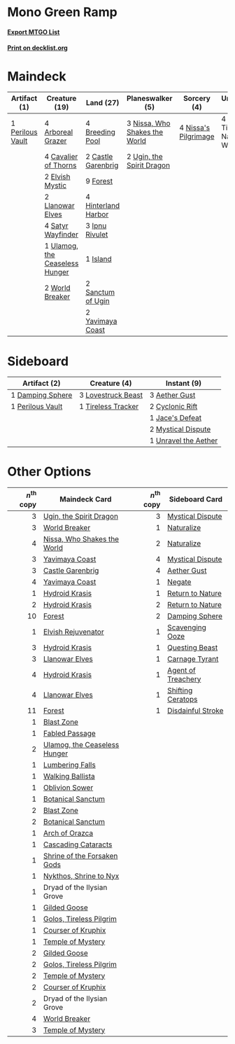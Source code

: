 # Mono Green Ramp

#### [Export MTGO List](../collection/Mono%20Green%20Ramp/Mono%20Green%20Ramp.txt)
#### [Print on decklist.org](http://decklist.org/?deckmain=4%09Arboreal%20Grazer%0A4%09Breeding%20Pool%0A2%09Castle%20Garenbrig%0A4%09Cavalier%20of%20Thorns%0A2%09Elvish%20Mystic%0A9%09Forest%0A4%09Hinterland%20Harbor%0A3%09Ipnu%20Rivulet%0A1%09Island%0A2%09Llanowar%20Elves%0A4%09Nissa's%20Pilgrimage%0A3%09Nissa,%20Who%20Shakes%20the%20World%0A1%09Perilous%20Vault%0A2%09Sanctum%20of%20Ugin%0A4%09Satyr%20Wayfinder%0A2%09Ugin,%20the%20Spirit%20Dragon%0A1%09Ulamog,%20the%20Ceaseless%20Hunger%0A4%09Uro,%20Titan%20of%20Nature's%20Wrath%0A2%09World%20Breaker%0A2%09Yavimaya%20Coast&deckside=3%09Aether%20Gust%0A2%09Cyclonic%20Rift%0A1%09Damping%20Sphere%0A1%09Jace's%20Defeat%0A3%09Lovestruck%20Beast%0A2%09Mystical%20Dispute%0A1%09Perilous%20Vault%0A1%09Tireless%20Tracker%0A1%09Unravel%20the%20Aether)
# Maindeck

|                                       Artifact (1)                                        |                                              Creature (19)                                              |                                          Land (27)                                           |                                            Planeswalker (5)                                            |                                          Sorcery (4)                                          |         Unknown (4)          |
|-------------------------------------------------------------------------------------------|---------------------------------------------------------------------------------------------------------|----------------------------------------------------------------------------------------------|--------------------------------------------------------------------------------------------------------|-----------------------------------------------------------------------------------------------|------------------------------|
|1 [Perilous Vault](http://gatherer.wizards.com/Pages/Card/Details.aspx?multiverseid=383342)|4 [Arboreal Grazer](http://gatherer.wizards.com/Pages/Card/Details.aspx?multiverseid=461076)             |4 [Breeding Pool](http://gatherer.wizards.com/Pages/Card/Details.aspx?multiverseid=97088)     |3 [Nissa, Who Shakes the World](http://gatherer.wizards.com/Pages/Card/Details.aspx?multiverseid=461096)|4 [Nissa's Pilgrimage](http://gatherer.wizards.com/Pages/Card/Details.aspx?multiverseid=433087)|4 Uro, Titan of Nature's Wrath|
|                                                                                           |4 [Cavalier of Thorns](http://gatherer.wizards.com/Pages/Card/Details.aspx?multiverseid=466921)          |2 [Castle Garenbrig](http://gatherer.wizards.com/Pages/Card/Details.aspx?multiverseid=473202) |2 [Ugin, the Spirit Dragon](http://gatherer.wizards.com/Pages/Card/Details.aspx?multiverseid=391948)    |                                                                                               |                              |
|                                                                                           |2 [Elvish Mystic](http://gatherer.wizards.com/Pages/Card/Details.aspx?multiverseid=389499)               |9 [Forest](http://gatherer.wizards.com/Pages/Card/Details.aspx?multiverseid=439860)           |                                                                                                        |                                                                                               |                              |
|                                                                                           |2 [Llanowar Elves](http://gatherer.wizards.com/Pages/Card/Details.aspx?multiverseid=129626)              |4 [Hinterland Harbor](http://gatherer.wizards.com/Pages/Card/Details.aspx?multiverseid=443128)|                                                                                                        |                                                                                               |                              |
|                                                                                           |4 [Satyr Wayfinder](http://gatherer.wizards.com/Pages/Card/Details.aspx?multiverseid=378508)             |3 [Ipnu Rivulet](http://gatherer.wizards.com/Pages/Card/Details.aspx?multiverseid=430869)     |                                                                                                        |                                                                                               |                              |
|                                                                                           |1 [Ulamog, the Ceaseless Hunger](http://gatherer.wizards.com/Pages/Card/Details.aspx?multiverseid=402079)|1 [Island](http://gatherer.wizards.com/Pages/Card/Details.aspx?multiverseid=439857)           |                                                                                                        |                                                                                               |                              |
|                                                                                           |2 [World Breaker](http://gatherer.wizards.com/Pages/Card/Details.aspx?multiverseid=407636)               |2 [Sanctum of Ugin](http://gatherer.wizards.com/Pages/Card/Details.aspx?multiverseid=402022)  |                                                                                                        |                                                                                               |                              |
|                                                                                           |                                                                                                         |2 [Yavimaya Coast](http://gatherer.wizards.com/Pages/Card/Details.aspx?multiverseid=129810)   |                                                                                                        |                                                                                               |                              |


# Sideboard

|                                       Artifact (2)                                        |                                        Creature (4)                                         |                                          Instant (9)                                          |
|-------------------------------------------------------------------------------------------|---------------------------------------------------------------------------------------------|-----------------------------------------------------------------------------------------------|
|1 [Damping Sphere](http://gatherer.wizards.com/Pages/Card/Details.aspx?multiverseid=443101)|3 [Lovestruck Beast](http://gatherer.wizards.com/Pages/Card/Details.aspx?multiverseid=473127)|3 [Aether Gust](http://gatherer.wizards.com/Pages/Card/Details.aspx?multiverseid=466796)       |
|1 [Perilous Vault](http://gatherer.wizards.com/Pages/Card/Details.aspx?multiverseid=383342)|1 [Tireless Tracker](http://gatherer.wizards.com/Pages/Card/Details.aspx?multiverseid=409997)|2 [Cyclonic Rift](http://gatherer.wizards.com/Pages/Card/Details.aspx?multiverseid=389477)     |
|                                                                                           |                                                                                             |1 [Jace's Defeat](http://gatherer.wizards.com/Pages/Card/Details.aspx?multiverseid=430727)     |
|                                                                                           |                                                                                             |2 [Mystical Dispute](http://gatherer.wizards.com/Pages/Card/Details.aspx?multiverseid=473020)  |
|                                                                                           |                                                                                             |1 [Unravel the Aether](http://gatherer.wizards.com/Pages/Card/Details.aspx?multiverseid=378515)|


# Other Options

|*n*<sup>th</sup> copy|                                             Maindeck Card                                             |*n*<sup>th</sup> copy|                                       Sideboard Card                                        |
|--------------------:|-------------------------------------------------------------------------------------------------------|--------------------:|---------------------------------------------------------------------------------------------|
|                    3|[Ugin, the Spirit Dragon](http://gatherer.wizards.com/Pages/Card/Details.aspx?multiverseid=391948)     |                    3|[Mystical Dispute](http://gatherer.wizards.com/Pages/Card/Details.aspx?multiverseid=473020)  |
|                    3|[World Breaker](http://gatherer.wizards.com/Pages/Card/Details.aspx?multiverseid=407636)               |                    1|[Naturalize](http://gatherer.wizards.com/Pages/Card/Details.aspx?multiverseid=129656)        |
|                    4|[Nissa, Who Shakes the World](http://gatherer.wizards.com/Pages/Card/Details.aspx?multiverseid=461096) |                    2|[Naturalize](http://gatherer.wizards.com/Pages/Card/Details.aspx?multiverseid=129656)        |
|                    3|[Yavimaya Coast](http://gatherer.wizards.com/Pages/Card/Details.aspx?multiverseid=129810)              |                    4|[Mystical Dispute](http://gatherer.wizards.com/Pages/Card/Details.aspx?multiverseid=473020)  |
|                    3|[Castle Garenbrig](http://gatherer.wizards.com/Pages/Card/Details.aspx?multiverseid=473202)            |                    4|[Aether Gust](http://gatherer.wizards.com/Pages/Card/Details.aspx?multiverseid=466796)       |
|                    4|[Yavimaya Coast](http://gatherer.wizards.com/Pages/Card/Details.aspx?multiverseid=129810)              |                    1|[Negate](http://gatherer.wizards.com/Pages/Card/Details.aspx?multiverseid=423707)            |
|                    1|[Hydroid Krasis](http://gatherer.wizards.com/Pages/Card/Details.aspx?multiverseid=457327)              |                    1|[Return to Nature](http://gatherer.wizards.com/Pages/Card/Details.aspx?multiverseid=461102)  |
|                    2|[Hydroid Krasis](http://gatherer.wizards.com/Pages/Card/Details.aspx?multiverseid=457327)              |                    2|[Return to Nature](http://gatherer.wizards.com/Pages/Card/Details.aspx?multiverseid=461102)  |
|                   10|[Forest](http://gatherer.wizards.com/Pages/Card/Details.aspx?multiverseid=439860)                      |                    2|[Damping Sphere](http://gatherer.wizards.com/Pages/Card/Details.aspx?multiverseid=443101)    |
|                    1|[Elvish Rejuvenator](http://gatherer.wizards.com/Pages/Card/Details.aspx?multiverseid=447316)          |                    1|[Scavenging Ooze](http://gatherer.wizards.com/Pages/Card/Details.aspx?multiverseid=420783)   |
|                    3|[Hydroid Krasis](http://gatherer.wizards.com/Pages/Card/Details.aspx?multiverseid=457327)              |                    1|[Questing Beast](http://gatherer.wizards.com/Pages/Card/Details.aspx?multiverseid=473133)    |
|                    3|[Llanowar Elves](http://gatherer.wizards.com/Pages/Card/Details.aspx?multiverseid=129626)              |                    1|[Carnage Tyrant](http://gatherer.wizards.com/Pages/Card/Details.aspx?multiverseid=435334)    |
|                    4|[Hydroid Krasis](http://gatherer.wizards.com/Pages/Card/Details.aspx?multiverseid=457327)              |                    1|[Agent of Treachery](http://gatherer.wizards.com/Pages/Card/Details.aspx?multiverseid=466797)|
|                    4|[Llanowar Elves](http://gatherer.wizards.com/Pages/Card/Details.aspx?multiverseid=129626)              |                    1|[Shifting Ceratops](http://gatherer.wizards.com/Pages/Card/Details.aspx?multiverseid=466948) |
|                   11|[Forest](http://gatherer.wizards.com/Pages/Card/Details.aspx?multiverseid=439860)                      |                    1|[Disdainful Stroke](http://gatherer.wizards.com/Pages/Card/Details.aspx?multiverseid=420705) |
|                    1|[Blast Zone](http://gatherer.wizards.com/Pages/Card/Details.aspx?multiverseid=461171)                  |                     |                                                                                             |
|                    1|[Fabled Passage](http://gatherer.wizards.com/Pages/Card/Details.aspx?multiverseid=473206)              |                     |                                                                                             |
|                    2|[Ulamog, the Ceaseless Hunger](http://gatherer.wizards.com/Pages/Card/Details.aspx?multiverseid=402079)|                     |                                                                                             |
|                    1|[Lumbering Falls](http://gatherer.wizards.com/Pages/Card/Details.aspx?multiverseid=401943)             |                     |                                                                                             |
|                    1|[Walking Ballista](http://gatherer.wizards.com/Pages/Card/Details.aspx?multiverseid=423848)            |                     |                                                                                             |
|                    1|[Oblivion Sower](http://gatherer.wizards.com/Pages/Card/Details.aspx?multiverseid=401972)              |                     |                                                                                             |
|                    1|[Botanical Sanctum](http://gatherer.wizards.com/Pages/Card/Details.aspx?multiverseid=417817)           |                     |                                                                                             |
|                    2|[Blast Zone](http://gatherer.wizards.com/Pages/Card/Details.aspx?multiverseid=461171)                  |                     |                                                                                             |
|                    2|[Botanical Sanctum](http://gatherer.wizards.com/Pages/Card/Details.aspx?multiverseid=417817)           |                     |                                                                                             |
|                    1|[Arch of Orazca](http://gatherer.wizards.com/Pages/Card/Details.aspx?multiverseid=439849)              |                     |                                                                                             |
|                    1|[Cascading Cataracts](http://gatherer.wizards.com/Pages/Card/Details.aspx?multiverseid=426942)         |                     |                                                                                             |
|                    1|[Shrine of the Forsaken Gods](http://gatherer.wizards.com/Pages/Card/Details.aspx?multiverseid=402034) |                     |                                                                                             |
|                    1|[Nykthos, Shrine to Nyx](http://gatherer.wizards.com/Pages/Card/Details.aspx?multiverseid=373713)      |                     |                                                                                             |
|                    1|Dryad of the Ilysian Grove                                                                             |                     |                                                                                             |
|                    1|[Gilded Goose](http://gatherer.wizards.com/Pages/Card/Details.aspx?multiverseid=473122)                |                     |                                                                                             |
|                    1|[Golos, Tireless Pilgrim](http://gatherer.wizards.com/Pages/Card/Details.aspx?multiverseid=466980)     |                     |                                                                                             |
|                    1|[Courser of Kruphix](http://gatherer.wizards.com/Pages/Card/Details.aspx?multiverseid=442153)          |                     |                                                                                             |
|                    1|[Temple of Mystery](http://gatherer.wizards.com/Pages/Card/Details.aspx?multiverseid=373571)           |                     |                                                                                             |
|                    2|[Gilded Goose](http://gatherer.wizards.com/Pages/Card/Details.aspx?multiverseid=473122)                |                     |                                                                                             |
|                    2|[Golos, Tireless Pilgrim](http://gatherer.wizards.com/Pages/Card/Details.aspx?multiverseid=466980)     |                     |                                                                                             |
|                    2|[Temple of Mystery](http://gatherer.wizards.com/Pages/Card/Details.aspx?multiverseid=373571)           |                     |                                                                                             |
|                    2|[Courser of Kruphix](http://gatherer.wizards.com/Pages/Card/Details.aspx?multiverseid=442153)          |                     |                                                                                             |
|                    2|Dryad of the Ilysian Grove                                                                             |                     |                                                                                             |
|                    4|[World Breaker](http://gatherer.wizards.com/Pages/Card/Details.aspx?multiverseid=407636)               |                     |                                                                                             |
|                    3|[Temple of Mystery](http://gatherer.wizards.com/Pages/Card/Details.aspx?multiverseid=373571)           |                     |                                                                                             |

